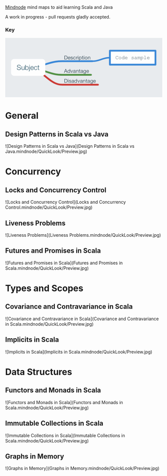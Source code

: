 [Mindnode](https://mindnode.com) mind maps to aid learning Scala and Java

A work in progress - pull requests gladly accepted.

### Key

![Key](./key.png)

# General

## Design Patterns in Scala vs Java

![Design Patterns in Scala vs Java](Design Patterns in Scala vs Java.mindnode/QuickLook/Preview.jpg)

# Concurrency

## Locks and Concurrency Control

![Locks and Concurrency Control](Locks and Concurrency Control.mindnode/QuickLook/Preview.jpg)

## Liveness Problems

![Liveness Problems](Liveness Problems.mindnode/QuickLook/Preview.jpg)

## Futures and Promises in Scala

![Futures and Promises in Scala](Futures and Promises in Scala.mindnode/QuickLook/Preview.jpg)

# Types and Scopes

## Covariance and Contravariance in Scala

![Covariance and Contravariance in Scala](Covariance and Contravariance in Scala.mindnode/QuickLook/Preview.jpg)

## Implicits in Scala

![Implicits in Scala](Implicits in Scala.mindnode/QuickLook/Preview.jpg)

# Data Structures

## Functors and Monads in Scala

![Functors and Monads in Scala](Functors and Monads in Scala.mindnode/QuickLook/Preview.jpg)

## Immutable Collections in Scala

![Immutable Collections in Scala](Immutable Collections in Scala.mindnode/QuickLook/Preview.jpg)

## Graphs in Memory

![Graphs in Memory](Graphs in Memory.mindnode/QuickLook/Preview.jpg)
